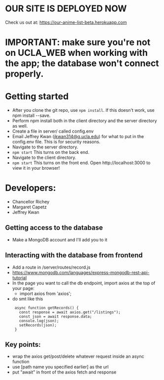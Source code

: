 # OUR SITE IS DEPLOYED NOW
Check us out at:
https://our-anime-list-beta.herokuapp.com

# IMPORTANT: make sure you're not on UCLA_WEB when working with the app; the database won't connect properly. 

# Getting started
- After you clone the git repo, use `npm install`. If this doesn't work, use npm install --save. 
- Perform npm install both in the client directory and the server directory as well. 
- Create a file in server/ called config.env
- Email Jeffrey Kwan (jkwan314@g.ucla.edu) for what to put in the config.env file. This is for security reasons. 
- Navigate to the server directory.
- `npm start`
    This turns on the back end.
- Navigate to the client directory.
- `npm start`
    This turns on the front end.
Open http://localhost:3000 to view it in your browser!

# Developers:
- Chancellor Richey
- Margaret Capetz
- Jeffrey Kwan

## Getting access to the database
- Make a MongoDB account and I'll add you to it

## Interacting with the database from frontend
- Add a route in /server/routes/record.js
- https://www.mongodb.com/languages/express-mongodb-rest-api-tutorial
- In the page you want to call the db endpoint, import axios at the top of your page:
  - import axios from 'axios';
- do smt like this 
  ```
   async function getRecords() {
     const response = await axios.get("/listings");
     const json = await response.data;
     console.log(json);
     setRecords(json);
   }
## Key points:
- wrap the axios get/post/delete whatever request inside an async function
- use [path name you specified earlier] as the url
- put "await" in front of the axios fetch and response
